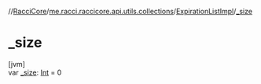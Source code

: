 //[RacciCore](../../../index.md)/[me.racci.raccicore.api.utils.collections](../index.md)/[ExpirationListImpl](index.md)/[_size](_size.md)

# _size

[jvm]\
var [_size](_size.md): [Int](https://kotlinlang.org/api/latest/jvm/stdlib/kotlin/-int/index.html) = 0
